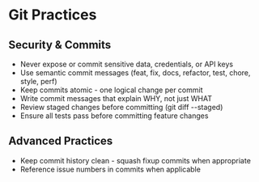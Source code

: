 # Git Practices

## Security & Commits

* Never expose or commit sensitive data, credentials, or API keys
* Use semantic commit messages (feat, fix, docs, refactor, test, chore, style, perf)
* Keep commits atomic - one logical change per commit
* Write commit messages that explain WHY, not just WHAT
* Review staged changes before committing (git diff --staged)
* Ensure all tests pass before committing feature changes

## Advanced Practices

* Keep commit history clean - squash fixup commits when appropriate
* Reference issue numbers in commits when applicable